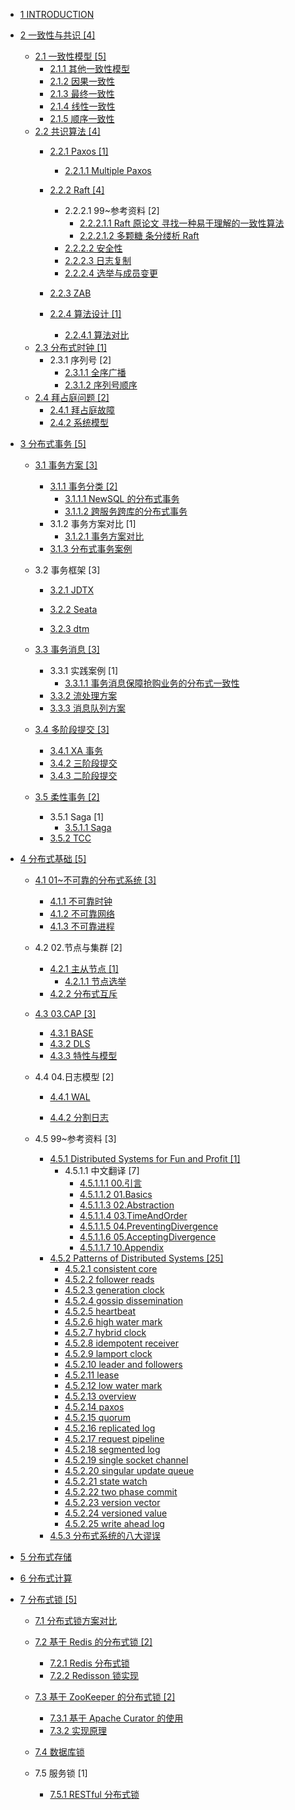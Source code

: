   - [1 INTRODUCTION](/INTRODUCTION.md)
  - [2 一致性与共识 [4]](/一致性与共识/README.md)
    - [2.1 一致性模型 [5]](/一致性与共识/一致性模型/README.md)
      - [2.1.1 其他一致性模型](/一致性与共识/一致性模型/其他一致性模型.md)
      - [2.1.2 因果一致性](/一致性与共识/一致性模型/因果一致性.md)
      - [2.1.3 最终一致性](/一致性与共识/一致性模型/最终一致性.md)
      - [2.1.4 线性一致性](/一致性与共识/一致性模型/线性一致性.md)
      - [2.1.5 顺序一致性](/一致性与共识/一致性模型/顺序一致性.md)
    - [2.2 共识算法 [4]](/一致性与共识/共识算法/README.md)
      - [2.2.1 Paxos [1]](/一致性与共识/共识算法/Paxos/README.md)
        - [2.2.1.1 Multiple Paxos](/一致性与共识/共识算法/Paxos/Multiple-Paxos.md)
      - [2.2.2 Raft [4]](/一致性与共识/共识算法/Raft/README.md)
        - 2.2.2.1 99~参考资料 [2]
          - [2.2.2.1.1 Raft 原论文 寻找一种易于理解的一致性算法](/一致性与共识/共识算法/Raft/99~参考资料/2016-Raft%20原论文-寻找一种易于理解的一致性算法.md)
          - [2.2.2.1.2 多颗糖 条分缕析 Raft](/一致性与共识/共识算法/Raft/99~参考资料/2021-多颗糖-条分缕析%20Raft.md)
        - [2.2.2.2 安全性](/一致性与共识/共识算法/Raft/安全性.md)
        - [2.2.2.3 日志复制](/一致性与共识/共识算法/Raft/日志复制.md)
        - [2.2.2.4 选举与成员变更](/一致性与共识/共识算法/Raft/选举与成员变更.md)
      - [2.2.3 ZAB](/一致性与共识/共识算法/ZAB/README.md)
        
      - [2.2.4 算法设计 [1]](/一致性与共识/共识算法/算法设计/README.md)
        - [2.2.4.1 算法对比](/一致性与共识/共识算法/算法设计/算法对比.md)
    - [2.3 分布式时钟 [1]](/一致性与共识/分布式时钟/README.md)
      - 2.3.1 序列号 [2]
        - [2.3.1.1 全序广播](/一致性与共识/分布式时钟/序列号/全序广播.md)
        - [2.3.1.2 序列号顺序](/一致性与共识/分布式时钟/序列号/序列号顺序.md)
    - [2.4 拜占庭问题 [2]](/一致性与共识/拜占庭问题/README.md)
      - [2.4.1 拜占庭故障](/一致性与共识/拜占庭问题/拜占庭故障.md)
      - [2.4.2 系统模型](/一致性与共识/拜占庭问题/系统模型.md)
  - [3 分布式事务 [5]](/分布式事务/README.md)
    - [3.1 事务方案 [3]](/分布式事务/事务方案/README.md)
      - [3.1.1 事务分类 [2]](/分布式事务/事务方案/事务分类/README.md)
        - [3.1.1.1 NewSQL 的分布式事务](/分布式事务/事务方案/事务分类/NewSQL%20的分布式事务.md)
        - [3.1.1.2 跨服务跨库的分布式事务](/分布式事务/事务方案/事务分类/跨服务跨库的分布式事务.md)
      - 3.1.2 事务方案对比 [1]
        - [3.1.2.1 事务方案对比](/分布式事务/事务方案/事务方案对比/事务方案对比.md)
      - [3.1.3 分布式事务案例](/分布式事务/事务方案/分布式事务案例/README.md)
        
    - 3.2 事务框架 [3]
      - [3.2.1 JDTX](/分布式事务/事务框架/JDTX/README.md)
        
      - [3.2.2 Seata](/分布式事务/事务框架/Seata/README.md)
        
      - [3.2.3 dtm](/分布式事务/事务框架/dtm/README.md)
        
    - [3.3 事务消息 [3]](/分布式事务/事务消息/README.md)
      - 3.3.1 实践案例 [1]
        - [3.3.1.1 事务消息保障抢购业务的分布式一致性](/分布式事务/事务消息/实践案例/事务消息保障抢购业务的分布式一致性.md)
      - [3.3.2 流处理方案](/分布式事务/事务消息/流处理方案.md)
      - [3.3.3 消息队列方案](/分布式事务/事务消息/消息队列方案.md)
    - [3.4 多阶段提交 [3]](/分布式事务/多阶段提交/README.md)
      - [3.4.1 XA 事务](/分布式事务/多阶段提交/XA%20事务.md)
      - [3.4.2 三阶段提交](/分布式事务/多阶段提交/三阶段提交.md)
      - [3.4.3 二阶段提交](/分布式事务/多阶段提交/二阶段提交.md)
    - [3.5 柔性事务 [2]](/分布式事务/柔性事务/README.md)
      - 3.5.1 Saga [1]
        - [3.5.1.1 Saga](/分布式事务/柔性事务/Saga/Saga.md)
      - [3.5.2 TCC](/分布式事务/柔性事务/TCC/README.md)
        
  - [4 分布式基础 [5]](/分布式基础/README.md)
    - [4.1 01~不可靠的分布式系统 [3]](/分布式基础/01~不可靠的分布式系统/README.md)
      - [4.1.1 不可靠时钟](/分布式基础/01~不可靠的分布式系统/不可靠时钟.md)
      - [4.1.2 不可靠网络](/分布式基础/01~不可靠的分布式系统/不可靠网络.md)
      - [4.1.3 不可靠进程](/分布式基础/01~不可靠的分布式系统/不可靠进程.md)
    - 4.2 02.节点与集群 [2]
      - [4.2.1 主从节点 [1]](/分布式基础/02.节点与集群/主从节点/README.md)
        - [4.2.1.1 节点选举](/分布式基础/02.节点与集群/主从节点/节点选举.md)
      - [4.2.2 分布式互斥](/分布式基础/02.节点与集群/分布式互斥.md)
    - [4.3 03.CAP [3]](/分布式基础/03.CAP/README.md)
      - [4.3.1 BASE](/分布式基础/03.CAP/BASE.md)
      - [4.3.2 DLS](/分布式基础/03.CAP/DLS.md)
      - [4.3.3 特性与模型](/分布式基础/03.CAP/特性与模型.md)
    - 4.4 04.日志模型 [2]
      - [4.4.1 WAL](/分布式基础/04.日志模型/WAL/README.md)
        
      - [4.4.2 分割日志](/分布式基础/04.日志模型/分割日志/README.md)
        
    - 4.5 99~参考资料 [3]
      - [4.5.1 Distributed Systems for Fun and Profit [1]](/分布式基础/99~参考资料/Distributed%20Systems%20for%20Fun%20and%20Profit/README.md)
        - 4.5.1.1 中文翻译 [7]
          - [4.5.1.1.1 00.引言](/分布式基础/99~参考资料/Distributed%20Systems%20for%20Fun%20and%20Profit/中文翻译/00.引言.md)
          - [4.5.1.1.2 01.Basics](/分布式基础/99~参考资料/Distributed%20Systems%20for%20Fun%20and%20Profit/中文翻译/01.Basics.md)
          - [4.5.1.1.3 02.Abstraction](/分布式基础/99~参考资料/Distributed%20Systems%20for%20Fun%20and%20Profit/中文翻译/02.Abstraction.md)
          - [4.5.1.1.4 03.TimeAndOrder](/分布式基础/99~参考资料/Distributed%20Systems%20for%20Fun%20and%20Profit/中文翻译/03.TimeAndOrder.md)
          - [4.5.1.1.5 04.PreventingDivergence](/分布式基础/99~参考资料/Distributed%20Systems%20for%20Fun%20and%20Profit/中文翻译/04.PreventingDivergence.md)
          - [4.5.1.1.6 05.AcceptingDivergence](/分布式基础/99~参考资料/Distributed%20Systems%20for%20Fun%20and%20Profit/中文翻译/05.AcceptingDivergence.md)
          - [4.5.1.1.7 10.Appendix](/分布式基础/99~参考资料/Distributed%20Systems%20for%20Fun%20and%20Profit/中文翻译/10.Appendix.md)
      - [4.5.2 Patterns of Distributed Systems [25]](/分布式基础/99~参考资料/Patterns%20of%20Distributed%20Systems/README.md)
        - [4.5.2.1 consistent core](/分布式基础/99~参考资料/Patterns%20of%20Distributed%20Systems/consistent-core.md)
        - [4.5.2.2 follower reads](/分布式基础/99~参考资料/Patterns%20of%20Distributed%20Systems/follower-reads.md)
        - [4.5.2.3 generation clock](/分布式基础/99~参考资料/Patterns%20of%20Distributed%20Systems/generation-clock.md)
        - [4.5.2.4 gossip dissemination](/分布式基础/99~参考资料/Patterns%20of%20Distributed%20Systems/gossip-dissemination.md)
        - [4.5.2.5 heartbeat](/分布式基础/99~参考资料/Patterns%20of%20Distributed%20Systems/heartbeat.md)
        - [4.5.2.6 high water mark](/分布式基础/99~参考资料/Patterns%20of%20Distributed%20Systems/high-water-mark.md)
        - [4.5.2.7 hybrid clock](/分布式基础/99~参考资料/Patterns%20of%20Distributed%20Systems/hybrid-clock.md)
        - [4.5.2.8 idempotent receiver](/分布式基础/99~参考资料/Patterns%20of%20Distributed%20Systems/idempotent-receiver.md)
        - [4.5.2.9 lamport clock](/分布式基础/99~参考资料/Patterns%20of%20Distributed%20Systems/lamport-clock.md)
        - [4.5.2.10 leader and followers](/分布式基础/99~参考资料/Patterns%20of%20Distributed%20Systems/leader-and-followers.md)
        - [4.5.2.11 lease](/分布式基础/99~参考资料/Patterns%20of%20Distributed%20Systems/lease.md)
        - [4.5.2.12 low water mark](/分布式基础/99~参考资料/Patterns%20of%20Distributed%20Systems/low-water-mark.md)
        - [4.5.2.13 overview](/分布式基础/99~参考资料/Patterns%20of%20Distributed%20Systems/overview.md)
        - [4.5.2.14 paxos](/分布式基础/99~参考资料/Patterns%20of%20Distributed%20Systems/paxos.md)
        - [4.5.2.15 quorum](/分布式基础/99~参考资料/Patterns%20of%20Distributed%20Systems/quorum.md)
        - [4.5.2.16 replicated log](/分布式基础/99~参考资料/Patterns%20of%20Distributed%20Systems/replicated-log.md)
        - [4.5.2.17 request pipeline](/分布式基础/99~参考资料/Patterns%20of%20Distributed%20Systems/request-pipeline.md)
        - [4.5.2.18 segmented log](/分布式基础/99~参考资料/Patterns%20of%20Distributed%20Systems/segmented-log.md)
        - [4.5.2.19 single socket channel](/分布式基础/99~参考资料/Patterns%20of%20Distributed%20Systems/single-socket-channel.md)
        - [4.5.2.20 singular update queue](/分布式基础/99~参考资料/Patterns%20of%20Distributed%20Systems/singular-update-queue.md)
        - [4.5.2.21 state watch](/分布式基础/99~参考资料/Patterns%20of%20Distributed%20Systems/state-watch.md)
        - [4.5.2.22 two phase commit](/分布式基础/99~参考资料/Patterns%20of%20Distributed%20Systems/two-phase-commit.md)
        - [4.5.2.23 version vector](/分布式基础/99~参考资料/Patterns%20of%20Distributed%20Systems/version-vector.md)
        - [4.5.2.24 versioned value](/分布式基础/99~参考资料/Patterns%20of%20Distributed%20Systems/versioned-value.md)
        - [4.5.2.25 write ahead log](/分布式基础/99~参考资料/Patterns%20of%20Distributed%20Systems/write-ahead-log.md)
      - [4.5.3 分布式系统的八大谬误](/分布式基础/99~参考资料/分布式系统的八大谬误.md)
  - [5 分布式存储](/分布式存储/README.md)
    
  - [6 分布式计算](/分布式计算/README.md)
    
  - [7 分布式锁 [5]](/分布式锁/README.md)
    - [7.1 分布式锁方案对比](/分布式锁/分布式锁方案对比.md)
    - [7.2 基于 Redis 的分布式锁 [2]](/分布式锁/基于%20Redis%20的分布式锁/README.md)
      - [7.2.1 Redis 分布式锁](/分布式锁/基于%20Redis%20的分布式锁/Redis%20分布式锁.md)
      - [7.2.2 Redisson 锁实现](/分布式锁/基于%20Redis%20的分布式锁/Redisson%20锁实现.md)
    - [7.3 基于 ZooKeeper 的分布式锁 [2]](/分布式锁/基于%20ZooKeeper%20的分布式锁/README.md)
      - [7.3.1 基于 Apache Curator 的使用](/分布式锁/基于%20ZooKeeper%20的分布式锁/基于%20Apache%20Curator%20的使用.md)
      - [7.3.2 实现原理](/分布式锁/基于%20ZooKeeper%20的分布式锁/实现原理.md)
    - [7.4 数据库锁](/分布式锁/数据库锁/README.md)
      
    - 7.5 服务锁 [1]
      - [7.5.1 RESTful 分布式锁](/分布式锁/服务锁/RESTful%20分布式锁.md)